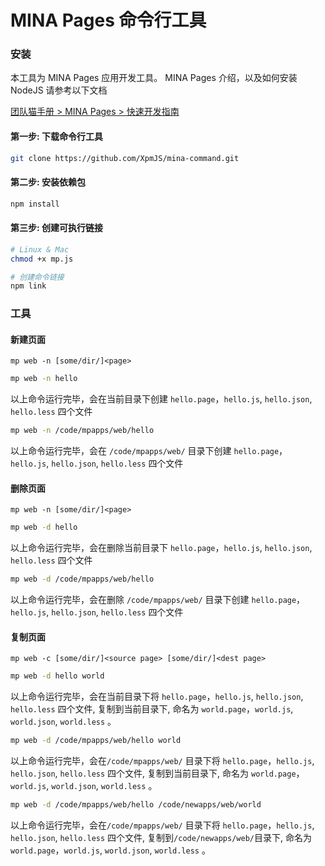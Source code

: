 MINA Pages 命令行工具
==============================

### 安装
本工具为 MINA Pages 应用开发工具。 MINA Pages 介绍，以及如何安装 NodeJS 请参考以下文档

[团队猫手册 > MINA Pages > 快速开发指南](http://book.tuanduimao.com/357326) 


#### 第一步: 下载命令行工具

```bash
git clone https://github.com/XpmJS/mina-command.git 

```


#### 第二步: 安装依赖包

```bash
npm install

```

#### 第三步: 创建可执行链接

```bash
# Linux & Mac 
chmod +x mp.js 

# 创建命令链接
npm link

```


### 工具

#### 新建页面

`mp web -n [some/dir/]<page>`


```bash
mp web -n hello

```

以上命令运行完毕，会在当前目录下创建 `hello.page`，`hello.js`,  `hello.json`, `hello.less`  四个文件

```bash
mp web -n /code/mpapps/web/hello

```
以上命令运行完毕，会在 `/code/mpapps/web/` 目录下创建 `hello.page`，`hello.js`,  `hello.json`, `hello.less`  四个文件



#### 删除页面

`mp web -n [some/dir/]<page>`


```bash
mp web -d hello

```

以上命令运行完毕，会在删除当前目录下 `hello.page`，`hello.js`,  `hello.json`, `hello.less`  四个文件


```bash
mp web -d /code/mpapps/web/hello

```
以上命令运行完毕，会在删除 `/code/mpapps/web/` 目录下创建 `hello.page`，`hello.js`,  `hello.json`, `hello.less`  四个文件




#### 复制页面

`mp web -c [some/dir/]<source page> [some/dir/]<dest page>` 


```bash
mp web -d hello world

```

以上命令运行完毕，会在当前目录下将 `hello.page`，`hello.js`,  `hello.json`, `hello.less` 四个文件, 复制到当前目录下, 命名为 `world.page`，`world.js`,  `world.json`, `world.less` 。


```bash
mp web -d /code/mpapps/web/hello world

```

以上命令运行完毕，会在`/code/mpapps/web/` 目录下将 `hello.page`，`hello.js`,  `hello.json`, `hello.less` 四个文件, 复制到当前目录下, 命名为 `world.page`，`world.js`,  `world.json`, `world.less` 。



```bash
mp web -d /code/mpapps/web/hello /code/newapps/web/world

```

以上命令运行完毕，会在`/code/mpapps/web/` 目录下将 `hello.page`，`hello.js`,  `hello.json`, `hello.less` 四个文件, 复制到`/code/newapps/web/`目录下, 命名为 `world.page`，`world.js`,  `world.json`, `world.less` 。









